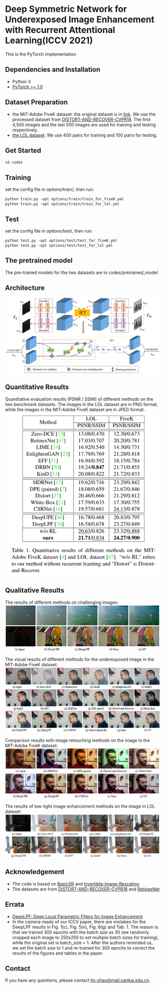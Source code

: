 # Deep Symmetric Network for Underexposed Image Enhancement with Recurrent Attentional Learning(ICCV 2021)
This is the PyTorch implementation

## Dependencies and Installation
- Python 3 
- [PyTorch >= 1.0](https://pytorch.org/)
  
## Dataset Preparation
- the MIT-Adobe FiveK dataset: the original dataset is in [link](https://data.csail.mit.edu/graphics/fivek/). We use the processed dataset from [DISTORT-AND-RECOVER-CVPR18](https://github.com/Jongchan/DISTORT-AND-RECOVER-CVPR18). The first 4,500 images and the last 500 images are used for training and testing respectively. 
- [the LOL dataset](https://daooshee.github.io/BMVC2018website/):  We use 400 pairs
for training and 100 pairs for testing.

## Get Started
```
cd codes
```

## Training
set the config file in options/train/, then run:
```
python train.py -opt options/train/train_for_fiveK.yml
python train.py -opt options/train/train_for_lol.yml
```
## Test
set the config file in options/test/, then run:
```
python test.py -opt options/test/test_for_fiveK.yml
python test.py -opt options/test/test_for_lol.yml
```

## The pretrained model
The pre-trained models for the two datasets are in codes/pretrained_model




## Architecture
![Invertible Architecture](./figures/ALL_arch.png)

## Quantitative Results
Quantitative evaluation results (PSNR / SSIM) of different methods on the two benchmark datasets. The images in the LOL dataset are in PNG format, while the images in the MIT-Adobe FiveK dataset are in JPEG format.
![Quantitative result](./figures/compare_result.png)



## Qualitative Results
The results of different methods on challenging images:
![Qualitative result](./figures/begin_result_new.png)

The visual results of different methods for the underexposed image in the MIT-Adobe FiveK dataset:
![Qualitative result for all](./figures/FE_result_new.png)

Comparison results with image retouching methods on the image in the MIT-Adobe FiveK dataset:
![Qualitative result for retouching](./figures/FR_result_new.png)

The results of low-light image enhancement methods on the image in LOL dataset:
![Qualitative result for low](./figures/lol_result.png)
## Acknowledgement
- The code is based on [BasicSR](https://github.com/xinntao/BasicSR) and [Invertible-Image-Rescaling](https://github.com/pkuxmq/Invertible-Image-Rescaling).
- The datasets are from [DISTORT-AND-RECOVER-CVPR18](https://github.com/Jongchan/DISTORT-AND-RECOVER-CVPR18) and [RetinexNet](https://daooshee.github.io/BMVC2018website/)
## Errata
- [DeepLPF: Deep Local Parametric Filters for Image Enhancement](https://github.com/sjmoran/DeepLPF)
- In the camera-ready of our ICCV paper, there are mistakes for the DeepLPF results in Fig. 1(c), Fig. 5(n), Fig. 6(g) and Tab. 1. The reason is that we trained 300 epochs with the batch size as 30 (we randomly cropped each image to 250x250 to set multiple batch sizes for training), while the original set is batch_size = 1. After the authors reminded us, we set the batch size to 1 and re-trained for 300 epochs to correct the results of the figures and tables in the paper.

## Contact
If you have any questions, please contact lin-zhao@mail.nankai.edu.cn.


